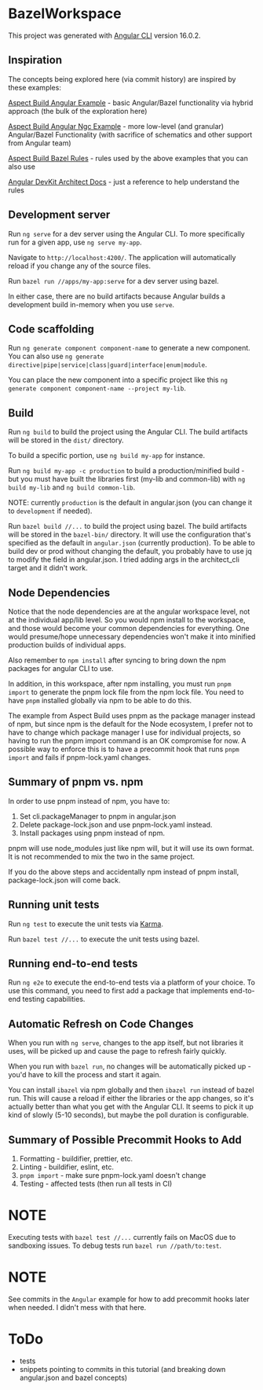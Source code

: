 # BazelWorkspace

This project was generated with [Angular CLI](https://github.com/angular/angular-cli) version 16.0.2.

## Inspiration

The concepts being explored here (via commit history) are inspired by these examples:

[Aspect Build Angular Example](https://github.com/aspect-build/bazel-examples/tree/main/angular) - basic Angular/Bazel functionality via hybrid approach (the bulk of the exploration here)

[Aspect Build Angular Ngc Example](https://github.com/aspect-build/bazel-examples/tree/main/angular-ngc) - more low-level (and granular) Angular/Bazel Functionality (with sacrifice of schematics and other support from Angular team)

[Aspect Build Bazel Rules](https://github.com/aspect-build/rules_js) - rules used by the above examples that you can also use

[Angular DevKit Architect Docs](https://www.npmjs.com/package/@angular-devkit/architect-cli) - just a reference to help understand the rules

## Development server

Run `ng serve` for a dev server using the Angular CLI. To more specifically run for a given app, use `ng serve my-app`.

Navigate to `http://localhost:4200/`. The application will automatically reload if you change any of the source files.

Run `bazel run //apps/my-app:serve` for a dev server using bazel.

In either case, there are no build artifacts because Angular builds a development build in-memory when you use `serve`.

## Code scaffolding

Run `ng generate component component-name` to generate a new component. You can also use `ng generate directive|pipe|service|class|guard|interface|enum|module`.

You can place the new component into a specific project like this `ng generate component component-name --project my-lib`.

## Build

Run `ng build` to build the project using the Angular CLI. The build artifacts will be stored in the `dist/` directory.

To build a specific portion, use `ng build my-app` for instance.

Run `ng build my-app -c production` to build a production/minified build - but you must have built the libraries first (my-lib and common-lib) with `ng build my-lib` and `ng build common-lib`.

NOTE: currently `production` is the default in angular.json (you can change it to `development` if needed).

Run `bazel build //...` to build the project using bazel. The build artifacts will be stored in the `bazel-bin/` directory. It will use the configuration that's specified as the default in `angular.json` (currently production). To be able to build dev or prod without changing the default, you probably have to use jq to modify the field in angular.json. I tried adding args in the architect_cli target and it didn't work.

## Node Dependencies

Notice that the node dependencies are at the angular workspace level, not at the individual app/lib level. So you would npm install to the workspace, and those would become your common dependencies for everything. One would presume/hope unnecessary dependencies won't make it into minified production builds of individual apps.

Also remember to `npm install` after syncing to bring down the npm packages for angular CLI to use.

In addition, in this workspace, after npm installing, you must run `pnpm import` to generate the pnpm lock file from the npm lock file. You need to have `pnpm` installed globally via npm to be able to do this.

The example from Aspect Build uses pnpm as the package manager instead of npm, but since npm is the default for the Node ecosystem, I prefer not to have to change which package manager I use for individual projects, so having to run the pnpm import command is an OK compromise for now. A possible way to enforce this is to have a precommit hook that runs `pnpm import` and fails if pnpm-lock.yaml changes.

## Summary of pnpm vs. npm

In order to use pnpm instead of npm, you have to:

1. Set cli.packageManager to pnpm in angular.json
1. Delete package-lock.json and use pnpm-lock.yaml instead.
1. Install packages using pnpm instead of npm.

pnpm will use node_modules just like npm will, but it will use its own format. It is not recommended to mix the two in the same project.

If you do the above steps and accidentally npm instead of pnpm install, package-lock.json will come back.

## Running unit tests

Run `ng test` to execute the unit tests via [Karma](https://karma-runner.github.io).

Run `bazel test //...` to execute the unit tests using bazel.

## Running end-to-end tests

Run `ng e2e` to execute the end-to-end tests via a platform of your choice. To use this command, you need to first add a package that implements end-to-end testing capabilities.

## Automatic Refresh on Code Changes

When you run with `ng serve`, changes to the app itself, but not libraries it uses, will be picked up and cause the page to refresh fairly quickly.

When you run with `bazel run`, no changes will be automatically picked up - you'd have to kill the process and start it again.

You can install `ibazel` via npm globally and then `ibazel run` instead of bazel run. This will cause a reload if either the libraries or the app changes, so it's actually better than what you get with the Angular CLI. It seems to pick it up kind of slowly (5-10 seconds), but maybe the poll duration is configurable.

## Summary of Possible Precommit Hooks to Add

1. Formatting - buildifier, prettier, etc.
1. Linting - buildifier, eslint, etc.
1. `pnpm import` - make sure pnpm-lock.yaml doesn't change
1. Testing - affected tests (then run all tests in CI)

# NOTE

Executing tests with `bazel test //...` currently fails on MacOS due to sandboxing issues. To debug tests run `bazel run //path/to:test`.

# NOTE

See commits in the `Angular` example for how to add precommit hooks later when needed. I didn't mess with that here.

# ToDo

- tests
- snippets pointing to commits in this tutorial (and breaking down angular.json and bazel concepts)
